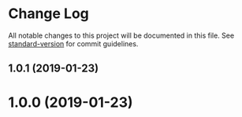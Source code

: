 # Change Log

All notable changes to this project will be documented in this file. See [standard-version](https://github.com/conventional-changelog/standard-version) for commit guidelines.

<a name="1.0.1"></a>
## 1.0.1 (2019-01-23)



<a name="1.0.0"></a>
# 1.0.0 (2019-01-23)
